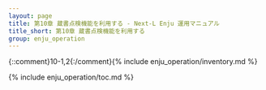 ```yaml
---
layout: page
title: 第10章 蔵書点検機能を利用する - Next-L Enju 運用マニュアル
title_short: 第10章 蔵書点検機能を利用する
group: enju_operation
---
```


{::comment}10-1,2{:/comment}{% include  enju_operation/inventory.md %}

{% include enju_operation/toc.md %}
